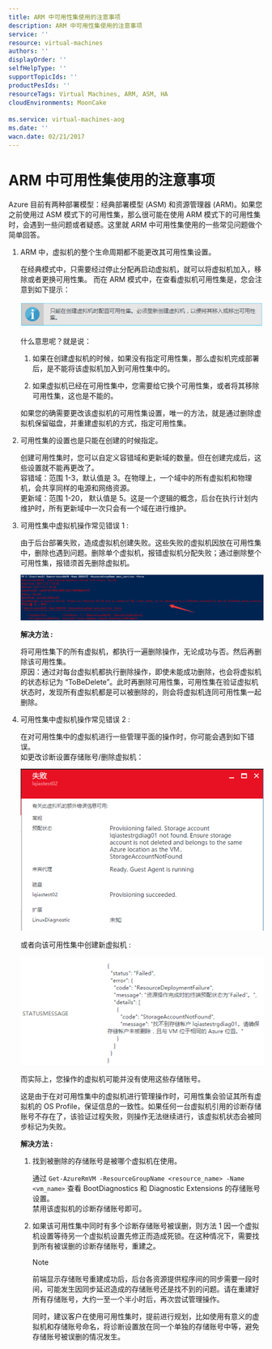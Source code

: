 ```yaml
---
title: ARM 中可用性集使用的注意事项
description: ARM 中可用性集使用的注意事项
service: ''
resource: virtual-machines
authors: ''
displayOrder: ''
selfHelpType: ''
supportTopicIds: ''
productPesIds: ''
resourceTags: Virtual Machines, ARM, ASM, HA
cloudEnvironments: MoonCake

ms.service: virtual-machines-aog
ms.date: ''
wacn.date: 02/21/2017
---
```


# ARM 中可用性集使用的注意事项

Azure 目前有两种部署模型：经典部署模型 (ASM) 和资源管理器 (ARM)。如果您之前使用过 ASM 模式下的可用性集，那么很可能在使用 ARM 模式下的可用性集时，会遇到一些问题或者疑惑。这里就 ARM 中可用性集使用的一些常见问题做个简单回答。

1. ARM 中，虚拟机的整个生命周期都不能更改其可用性集设置。

    在经典模式中，只需要经过停止分配再启动虚拟机，就可以将虚拟机加入，移除或者更换可用性集。
    而在 ARM 模式中，在查看虚拟机可用性集是，您会注意到如下提示：

    ![arm-ha](./media/aog-virtual-machines-ha-arm-matters-needing-attention/arm-ha.png)

    什么意思呢？就是说：

    1. 如果在创建虚拟机的时候，如果没有指定可用性集，那么虚拟机完成部署后，是不能将该虚拟机加入到可用性集中的。

    2. 如果虚拟机已经在可用性集中，您需要给它换个可用性集，或者将其移除可用性集，这也是不能的。

    如果您的确需要更改该虚拟机的可用性集设置，唯一的方法，就是通过删除虚拟机保留磁盘，并重建虚拟机的方式，指定可用性集。

2. 可用性集的设置也是只能在创建的时候指定。

    创建可用性集时，您可以自定义容错域和更新域的数量。但在创建完成后，这些设置就不能再更改了。<br>
    容错域：范围 1-3，默认值是 3。在物理上，一个域中的所有虚拟机和物理机，会共享同样的电源和网络资源。<br>
    更新域：范围 1-20， 默认值是 5。这是一个逻辑的概念，后台在执行计划内维护时，所有更新域中一次只会有一个域在进行维护。

3. 可用性集中虚拟机操作常见错误 1 :

    由于后台部署失败，造成虚拟机创建失败。这些失败的虚拟机因放在可用性集中，删除也遇到问题。删除单个虚拟机，报错虚拟机分配失败；通过删除整个可用性集，报错须首先删除虚拟机。

    ![delete-vm-failure](./media/aog-virtual-machines-ha-arm-matters-needing-attention/delete-vm-failure.png)

    **解决方法 :**

    将可用性集下的所有虚拟机，都执行一遍删除操作，无论成功与否。然后再删除该可用性集。<br>
    原因：通过对每台虚拟机都执行删除操作，即使未能成功删除，也会将虚拟机的状态标记为 “ToBeDelete”。此时再删除可用性集，可用性集在验证虚拟机状态时，发现所有虚拟机都是可以被删除的，则会将虚拟机连同可用性集一起删除。

4. 可用性集中虚拟机操作常见错误 2 :

    在对可用性集中的虚拟机进行一些管理平面的操作时，你可能会遇到如下错误。<br>
    如更改诊断设置存储账号/删除虚拟机：

    ![provisioning-failed](./media/aog-virtual-machines-ha-arm-matters-needing-attention/provisioning-failed.png)

    或者向该可用性集中创建新虚拟机 :

    ![storage-account-not-find](./media/aog-virtual-machines-ha-arm-matters-needing-attention/storage-account-not-find.png)

    而实际上，您操作的虚拟机可能并没有使用这些存储账号。

    这是由于在对可用性集中的虚拟机进行管理操作时，可用性集会验证其所有虚拟机的 OS Profile，保证信息的一致性。如果任何一台虚拟机引用的诊断存储账号不存在了，该验证过程失败，则操作无法继续进行，该虚拟机状态会被同步标记为失败。

    **解决方法 :**

    1. 找到被删除的存储账号是被哪个虚拟机在使用。

        通过 `Get-AzureRmVM -ResourceGroupName <resource_name> -Name <vm_name>` 查看 BootDiagnostics 和 Diagnostic Extensions 的存储账号设置。<br>
        禁用该虚拟机的诊断存储账号即可。

    2. 如果该可用性集中同时有多个诊断存储账号被误删，则方法 1 因一个虚拟机设置等待另一个虚拟机设置先修正而造成死锁。在这种情况下，需要找到所有被误删的诊断存储账号，重建之。

        >[!NOTE]
        > 前端显示存储账号重建成功后，后台各资源提供程序间的同步需要一段时间，可能发生因同步延迟造成的存储账号还是找不到的问题。请在重建好所有存储账号，大约一至一个半小时后，再次尝试管理操作。<p>同时，建议客户在使用可用性集时，提前进行规划，比如使用有意义的虚拟机和存储账号命名，将诊断设置放在同一个单独的存储账号中等，避免存储账号被误删的情况发生。